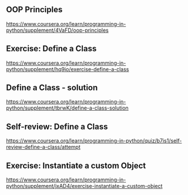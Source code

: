 ## OOP Principles

https://www.coursera.org/learn/programming-in-python/supplement/4VaFD/oop-principles

## Exercise: Define a Class

https://www.coursera.org/learn/programming-in-python/supplement/hq9io/exercise-define-a-class

## Define a Class - solution

https://www.coursera.org/learn/programming-in-python/supplement/tbrwK/define-a-class-solution

## Self-review: Define a Class

https://www.coursera.org/learn/programming-in-python/quiz/b7is1/self-review-define-a-class/attempt

## Exercise: Instantiate a custom Object

https://www.coursera.org/learn/programming-in-python/supplement/jxAD4/exercise-instantiate-a-custom-object

##

##

##
